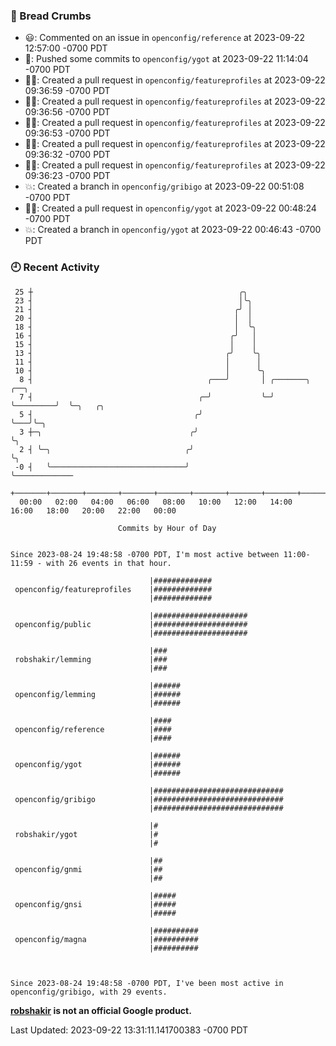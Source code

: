 ### 🍞 Bread Crumbs

 * 😃: Commented on an issue in `openconfig/reference` at 2023-09-22 12:57:00 -0700 PDT
 * 🚢: Pushed some commits to `openconfig/ygot` at 2023-09-22 11:14:04 -0700 PDT
 * ✍🏼: Created a pull request in `openconfig/featureprofiles` at 2023-09-22 09:36:59 -0700 PDT
 * ✍🏼: Created a pull request in `openconfig/featureprofiles` at 2023-09-22 09:36:56 -0700 PDT
 * ✍🏼: Created a pull request in `openconfig/featureprofiles` at 2023-09-22 09:36:53 -0700 PDT
 * ✍🏼: Created a pull request in `openconfig/featureprofiles` at 2023-09-22 09:36:32 -0700 PDT
 * ✍🏼: Created a pull request in `openconfig/featureprofiles` at 2023-09-22 09:36:23 -0700 PDT
 * 💥: Created a branch in `openconfig/gribigo` at 2023-09-22 00:51:08 -0700 PDT
 * ✍🏼: Created a pull request in `openconfig/ygot` at 2023-09-22 00:48:24 -0700 PDT
 * 💥: Created a branch in `openconfig/ygot` at 2023-09-22 00:46:43 -0700 PDT

### 🕘 Recent Activity
```
 25 ┼                                              ╭╮
 23 ┤                                              │╰╮
 21 ┤                                             ╭╯ │
 20 ┤                                             │  │
 18 ┤                                             │  ╰╮
 16 ┤                                            ╭╯   │
 15 ┤                                            │    │
 13 ┤                                           ╭╯    ╰╮
 11 ┤                                           │      │
 10 ┤                                           │      ╰╮
  8 ┤                                       ╭───╯       │ ╭───────╮         ╭──╮
  7 ┤                                     ╭─╯           ╰─╯       ╰─────────╯  ╰─╮   ╭╮
  5 ┤                                    ╭╯                                      ╰───╯╰─╮
  3 ┼─╮                                 ╭╯                                              ╰╮
  2 ┤ ╰─╮                              ╭╯                                                ╰╮
 -0 ┤   ╰──────────────────────────────╯                                                  ╰─────────────
    +───────+───────+───────+───────+───────+───────+───────+───────+───────+───────+───────+───────+────
  00:00   02:00   04:00   06:00   08:00   10:00   12:00   14:00   16:00   18:00   20:00   22:00   00:00   

						Commits by Hour of Day


Since 2023-08-24 19:48:58 -0700 PDT, I'm most active between 11:00-11:59 - with 26 events in that hour.

```



```
                               |#############
 openconfig/featureprofiles    |#############
                               |#############

                               |#####################
 openconfig/public             |#####################
                               |#####################

                               |###
 robshakir/lemming             |###
                               |###

                               |######
 openconfig/lemming            |######
                               |######

                               |####
 openconfig/reference          |####
                               |####

                               |######
 openconfig/ygot               |######
                               |######

                               |#############################
 openconfig/gribigo            |#############################
                               |#############################

                               |#
 robshakir/ygot                |#
                               |#

                               |##
 openconfig/gnmi               |##
                               |##

                               |#####
 openconfig/gnsi               |#####
                               |#####

                               |##########
 openconfig/magna              |##########
                               |##########



Since 2023-08-24 19:48:58 -0700 PDT, I've been most active in openconfig/gribigo, with 29 events.

```
**[robshakir](mailto:robjs@google.com) is not an official Google product.**  


Last Updated: 2023-09-22 13:31:11.141700383 -0700 PDT
